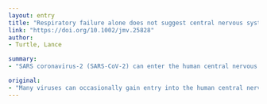 ```yaml
---
layout: entry
title: "Respiratory failure alone does not suggest central nervous system invasion by SARS-CoV-2"
link: "https://doi.org/10.1002/jmv.25828"
author:
- Turtle, Lance

summary:
- "SARS coronavirus-2 (SARS-CoV-2) can enter the human central nervous system. Some patients need mechanical ventilation to treat respiratory failure. However, respiratory failure caused by pneumonia is clinically distinct from that caused by brain failure, Li and colleagues say. The possibility of CNS entry remains plausible, but unproven. This article is protected by copyright. All rights reserved. Copyright infringement of this article is a copyright violation of the law."

original:
- "Many viruses can occasionally gain entry into the human central nervous system (CNS), even if most of the disease they cause does not involve the CNS. In a recent review, Li and colleagues (J Med Virol doi: 10.1002/jmv.25728) propose that SARS coronavirus-2 (SARS-CoV-2) can enter the human CNS, based upon the observation that a number of patients need mechanical ventilation to treat respiratory failure. However, respiratory failure caused by pneumonia is clinically distinct from that caused by brain failure. The published clinical features of COVID-19 do not suggest that involvement of the CNS is common. The possibility of CNS entry by SARS-CoV-2 remains plausible, but unproven. This article is protected by copyright. All rights reserved."
---
```


